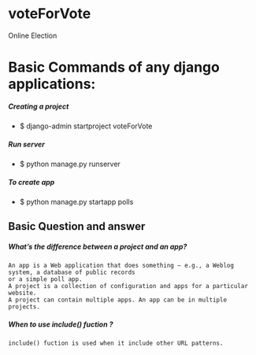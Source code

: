 # voteForVote

Online Election

# Basic Commands of any django applications: 

##### Creating a project
* $ django-admin startproject voteForVote
##### Run server 
* $ python manage.py runserver
##### To create app
* $ python manage.py startapp polls

## Basic Question and answer 


##### What’s the difference between a project and an app? 

```
An app is a Web application that does something – e.g., a Weblog system, a database of public records
or a simple poll app.
A project is a collection of configuration and apps for a particular website. 
A project can contain multiple apps. An app can be in multiple projects.

```

##### When to use include() fuction ? 

```
include() fuction is used when it include other URL patterns.
```
